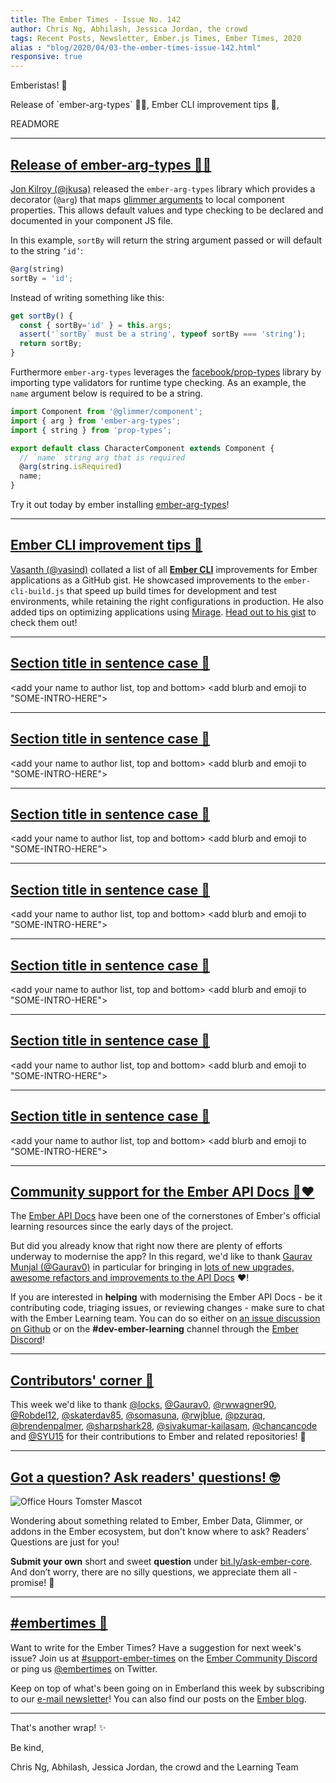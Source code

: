 ```yaml
---
title: The Ember Times - Issue No. 142
author: Chris Ng, Abhilash, Jessica Jordan, the crowd
tags: Recent Posts, Newsletter, Ember.js Times, Ember Times, 2020
alias : "blog/2020/04/03-the-ember-times-issue-142.html"
responsive: true
---
```


<SAYING-HELLO-IN-YOUR-FAVORITE-LANGUAGE> Emberistas! 🐹

<SOME-INTRO-HERE-TO-KEEP-THEM-SUBSCRIBERS-READING>
Release of `ember-arg-types` 🍎🍊,
Ember CLI improvement tips 🚀,

READMORE

---

## [Release of ember-arg-types 🍎🍊](https://twitter.com/jonkilroy/status/1242639546749255681)

[Jon Kilroy (@jkusa)](https://github.com/jkusa) released the `ember-arg-types` library which provides a decorator (`@arg`) that maps [glimmer arguments](https://guides.emberjs.com/release/upgrading/current-edition/glimmer-components/) to local component properties. This allows default values and type checking to be declared and documented in your component JS file.

In this example, `sortBy` will return the string argument passed or will default to the string `’id’`:

```js
@arg(string)
sortBy = 'id';
```

Instead of writing something like this:

```js
get sortBy() {
  const { sortBy='id' } = this.args;
  assert('`sortBy` must be a string', typeof sortBy === 'string');
  return sortBy;
}
```

Furthermore `ember-arg-types` leverages the [facebook/prop-types](https://github.com/facebook/prop-types) library by importing type validators for runtime type checking. As an example, the `name` argument below is required to be a string.

```js
import Component from '@glimmer/component';
import { arg } from 'ember-arg-types';
import { string } from 'prop-types';

export default class CharacterComponent extends Component {
  // `name` string arg that is required
  @arg(string.isRequired)
  name;
}
```

Try it out today by ember installing [ember-arg-types](https://github.com/jkusa/ember-arg-types)!

---

## [Ember CLI improvement tips 🚀](https://gist.github.com/vasind/22122632be15f3bc98a092ab012524e2)

[Vasanth (@vasind)](https://github.com/vasind) collated a list of all [**Ember CLI**](https://ember-cli.com/) improvements for Ember applications as a GitHub gist. He showcased improvements to the `ember-cli-build.js` that speed up build times for development and test environments, while retaining the right configurations in production. He also added tips on optimizing applications using [Mirage](https://www.ember-cli-mirage.com/). [Head out to his gist](https://gist.github.com/vasind/22122632be15f3bc98a092ab012524e2) to check them out!

---

## [Section title in sentence case 🐹](#section-url)

<change section title emoji>
<consider adding some bold to your paragraph>
<please include link to external article/repo/etc in paragraph / body text, not just header title above>

<add your name to author list, top and bottom>
<add blurb and emoji to "SOME-INTRO-HERE">

---

## [Section title in sentence case 🐹](#section-url)

<change section title emoji>
<consider adding some bold to your paragraph>
<please include link to external article/repo/etc in paragraph / body text, not just header title above>

<add your name to author list, top and bottom>
<add blurb and emoji to "SOME-INTRO-HERE">

---

## [Section title in sentence case 🐹](#section-url)

<change section title emoji>
<consider adding some bold to your paragraph>
<please include link to external article/repo/etc in paragraph / body text, not just header title above>

<add your name to author list, top and bottom>
<add blurb and emoji to "SOME-INTRO-HERE">

---

## [Section title in sentence case 🐹](#section-url)

<change section title emoji>
<consider adding some bold to your paragraph>
<please include link to external article/repo/etc in paragraph / body text, not just header title above>

<add your name to author list, top and bottom>
<add blurb and emoji to "SOME-INTRO-HERE">

---

## [Section title in sentence case 🐹](#section-url)

<change section title emoji>
<consider adding some bold to your paragraph>
<please include link to external article/repo/etc in paragraph / body text, not just header title above>

<add your name to author list, top and bottom>
<add blurb and emoji to "SOME-INTRO-HERE">

---

## [Section title in sentence case 🐹](#section-url)

<change section title emoji>
<consider adding some bold to your paragraph>
<please include link to external article/repo/etc in paragraph / body text, not just header title above>

<add your name to author list, top and bottom>
<add blurb and emoji to "SOME-INTRO-HERE">

---

## [Section title in sentence case 🐹](#section-url)

<change section title emoji>
<consider adding some bold to your paragraph>
<please include link to external article/repo/etc in paragraph / body text, not just header title above>

<add your name to author list, top and bottom>
<add blurb and emoji to "SOME-INTRO-HERE">

---

## [Community support for the Ember API Docs 📓❤️](https://github.com/ember-learn/ember-api-docs)

The [Ember API Docs](https://api.emberjs.com/ember/release) have been one of the cornerstones of Ember's official learning resources since the early days of the project.

But did you already know that right now there are plenty of efforts underway to modernise the app? In this regard, we'd like to thank [Gaurav Munjal (@Gaurav0)](https://github.com/Gaurav0) in particular for bringing in [lots of new upgrades, awesome refactors and improvements to the API Docs](https://github.com/ember-learn/ember-api-docs/pulls?q=is%3Apr+is%3Aclosed+author%3AGaurav0) ❤️!

If you are interested in **helping** with modernising the Ember API Docs - be it contributing code, triaging issues, or reviewing changes - make sure to chat with the Ember Learning team. You can do so either on  [an issue discussion on Github](https://github.com/ember-learn/ember-api-docs/issues) or on the **#dev-ember-learning** channel through the [Ember Discord](https://discordapp.com/invite/emberjs)!

---

## [Contributors' corner 👏](https://guides.emberjs.com/release/contributing/repositories/)

<p>This week we'd like to thank <a href="https://github.com/locks" target="gh-user">@locks</a>, <a href="https://github.com/Gaurav0" target="gh-user">@Gaurav0</a>, <a href="https://github.com/rwwagner90" target="gh-user">@rwwagner90</a>, <a href="https://github.com/Robdel12" target="gh-user">@Robdel12</a>, <a href="https://github.com/skaterdav85" target="gh-user">@skaterdav85</a>, <a href="https://github.com/somasuna" target="gh-user">@somasuna</a>, <a href="https://github.com/rwjblue" target="gh-user">@rwjblue</a>, <a href="https://github.com/pzuraq" target="gh-user">@pzuraq</a>, <a href="https://github.com/brendenpalmer" target="gh-user">@brendenpalmer</a>, <a href="https://github.com/sharpshark28" target="gh-user">@sharpshark28</a>, <a href="https://github.com/sivakumar-kailasam" target="gh-user">@sivakumar-kailasam</a>, <a href="https://github.com/chancancode" target="gh-user">@chancancode</a> and <a href="https://github.com/SYU15" target="gh-user">@SYU15</a> for their contributions to Ember and related repositories! 💖</p>

---

## [Got a question? Ask readers' questions! 🤓](https://docs.google.com/forms/d/e/1FAIpQLScqu7Lw_9cIkRtAiXKitgkAo4xX_pV1pdCfMJgIr6Py1V-9Og/viewform)

<div class="blog-row">
  <img class="float-right small transparent padded" alt="Office Hours Tomster Mascot" title="Readers' Questions" src="/images/tomsters/officehours.png" />

  <p>Wondering about something related to Ember, Ember Data, Glimmer, or addons in the Ember ecosystem, but don't know where to ask? Readers’ Questions are just for you!</p>

  <p><strong>Submit your own</strong> short and sweet <strong>question</strong> under <a href="https://bit.ly/ask-ember-core" target="rq">bit.ly/ask-ember-core</a>. And don’t worry, there are no silly questions, we appreciate them all - promise! 🤞</p>
</div>

---

## [#embertimes 📰](https://blog.emberjs.com/tags/newsletter.html)

Want to write for the Ember Times? Have a suggestion for next week's issue? Join us at [#support-ember-times](https://discordapp.com/channels/480462759797063690/485450546887786506) on the [Ember Community Discord](https://discordapp.com/invite/zT3asNS) or ping us [@embertimes](https://twitter.com/embertimes) on Twitter.

Keep on top of what's been going on in Emberland this week by subscribing to our [e-mail newsletter](https://the-emberjs-times.ongoodbits.com/)! You can also find our posts on the [Ember blog](https://emberjs.com/blog/tags/newsletter.html).

---

That's another wrap! ✨

Be kind,

Chris Ng, Abhilash, Jessica Jordan, the crowd and the Learning Team
